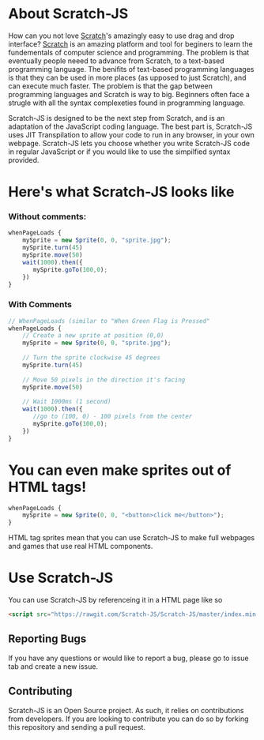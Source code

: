 # About Scratch-JS
How can you not love [Scratch](https://scratch.mit.edu)'s amazingly easy to use drag and drop interface? [Scratch](https://scratch.mit.edu) is an amazing platform and tool for beginers to learn the fundementals of computer science and programming. The problem is that eventually people neeed to advance from Scratch, to a text-based programming language. The benifits of text-based programming languages is that they can be used in more places (as upposed to just Scratch), and can execute much faster. The problem is that the gap between programming languages and Scratch is way to big. Beginners often face a strugle with all the syntax complexeties found in programming language.

Scratch-JS is designed to be the next step from Scratch, and is an adaptation of the JavaScript coding language. The best part is, Scratch-JS uses JIT Transpilation to allow your code to run in any browser, in your own webpage. Scratch-JS lets you choose whether you write Scratch-JS code in regular JavaScript or if you would like to use the simpilfied syntax provided. 

# Here's what Scratch-JS looks like

### Without comments:
```javascript
whenPageLoads {
    mySprite = new Sprite(0, 0, "sprite.jpg");
    mySprite.turn(45)
    mySprite.move(50)
    wait(1000).then({
       mySprite.goTo(100,0); 
    })
}
```

### With Comments
```javascript
// WhenPageLoads (similar to "When Green Flag is Pressed"
whenPageLoads {
    // Create a new sprite at position (0,0)
    mySprite = new Sprite(0, 0, "sprite.jpg");
    
    // Turn the sprite clockwise 45 degrees
    mySprite.turn(45)
    
    // Move 50 pixels in the direction it's facing
    mySprite.move(50)
    
    // Wait 1000ms (1 second)
    wait(1000).then({
       //go to (100, 0) - 100 pixels from the center
       mySprite.goTo(100,0); 
    })
}
```

# You can even make sprites out of HTML tags!
```javascript
whenPageLoads {
    mySprite = new Sprite(0, 0, "<button>click me</button>");
}
```
HTML tag sprites mean that you can use Scratch-JS to make full webpages and games that use real HTML components.

# Use Scratch-JS
You can use Scratch-JS by referenceing it in a HTML page like so
```html
<script src="https://rawgit.com/Scratch-JS/Scratch-JS/master/index.min.js"></script>
```
## Reporting Bugs

  If you have any questions or would like to report a bug, please go to issue tab and create a new issue.

## Contributing

Scratch-JS is an Open Source project. As such, it relies on contributions from developers. If you are looking to contribute you can do so by forking this repository and sending a pull request.
